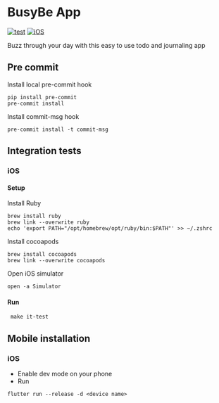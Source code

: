 # BusyBe App
[![test](https://github.com/busybeapp/app/actions/workflows/test.yml/badge.svg)](https://github.com/busybeapp/app/actions/workflows/test.yml)
[![iOS](https://github.com/busybeapp/app/actions/workflows/ios-test.yml/badge.svg)](https://github.com/busybeapp/app/actions/workflows/ios-test.yml)

Buzz through your day with this easy to use todo and journaling app


## Pre commit
Install local pre-commit hook
```shell
pip install pre-commit
pre-commit install
```
Install commit-msg hook
```shell
pre-commit install -t commit-msg
```

## Integration tests

### iOS
#### Setup
Install Ruby
```shell
brew install ruby
brew link --overwrite ruby
echo 'export PATH="/opt/homebrew/opt/ruby/bin:$PATH"' >> ~/.zshrc
```
Install cocoapods
```shell
brew install cocoapods
brew link --overwrite cocoapods
```
Open iOS simulator
```shell
open -a Simulator
```

#### Run
```shell
 make it-test
```

## Mobile installation

### iOS
- Enable dev mode on your phone
- Run
```shell
flutter run --release -d <device name>
```
